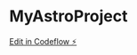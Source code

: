 # MyAstroProject

[Edit in Codeflow ⚡️](https://stackblitz.com/~/github.com/Davemafy/MyAstroProject)